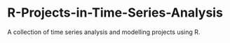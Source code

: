 # R-Projects-in-Time-Series-Analysis
A collection of time series analysis and modelling projects using R.
